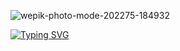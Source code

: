 ![wepik-photo-mode-202275-184932](https://user-images.githubusercontent.com/108525089/183086223-ff8fb15e-ca16-4983-9efa-15e9ae4991a1.jpeg)

[![Typing SVG](https://readme-typing-svg.herokuapp.com?font=Square+Peg&size=50&height=60&lines=Hey!+hi+I'm+Pratik+)](https://git.io/typing-svg)

